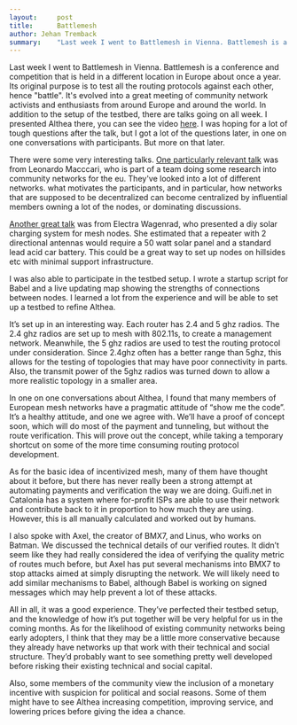 ```yaml
---
layout:     post
title:      Battlemesh
author: Jehan Tremback
summary:    "Last week I went to Battlemesh in Vienna. Battlemesh is a conference and competition that is held in a different location in Europe about once a year. Its original purpose is to test all the routing protocols against each other, hence \"battle\". It's evolved into a great meeting of community network activists and enthusiasts from around Europe and around the world."
---
```


Last week I went to Battlemesh in Vienna. Battlemesh is a conference and competition that is held in a different location in Europe about once a year. Its original purpose is to test all the routing protocols against each other, hence "battle". It's evolved into a great meeting of community network activists and enthusiasts from around Europe and around the world. In addition to the setup of the testbed, there are talks going on all week. I presented Althea there, you can see the video [here](https://www.youtube.com/watch?v=f21KCNw7EWw&list=PL3bvPCw5QCLJ-VJPamVeQx-UPNBVyaopj&index=4&ab_channel=AdjyLeak). I was hoping for a lot of tough questions after the talk, but I got a lot of the questions later, in one on one conversations with participants. But more on that later. 

There were some very interesting talks. [One particularly relevant talk](https://www.youtube.com/watch?v=uuSxoWcOEwA&list=PL3bvPCw5QCLJ-VJPamVeQx-UPNBVyaopj&index=8&ab_channel=AdjyLeak) was from Leonardo Macccari, who is part of a team doing some research into community networks for the eu. They've looked into a lot of different networks. what motivates the participants, and in particular, how networks that are supposed to be decentralized can become centralized by influential members owning a lot of the nodes, or dominating discussions.

[Another great talk](https://www.youtube.com/watch?v=NLP4MxQp8kk&list=PL3bvPCw5QCLJ-VJPamVeQx-UPNBVyaopj&index=6&ab_channel=AdjyLeak) was from Electra Wagenrad, who presented a diy solar charging system for mesh nodes. She estimated that a repeater with 2 directional antennas would require a 50 watt solar panel and a standard lead acid car battery. This could be a great way to set up nodes on hillsides etc with minimal support infrastructure.

I was also able to participate in the testbed setup. I wrote a startup script for Babel and a live updating map showing the strengths of connections between nodes. I learned a lot from the experience and will be able to set up a testbed to refine Althea.

It’s set up in an interesting way. Each router has 2.4 and 5 ghz radios. The 2.4 ghz radios are set up to mesh with 802.11s, to create a management network. Meanwhile, the 5 ghz radios are used to test the routing protocol under consideration. Since 2.4ghz often has a better range than 5ghz, this allows for the testing of topologies that may have poor connectivity in parts. Also, the transmit power of the 5ghz radios was turned down to allow a more realistic topology in a smaller area.

In one on one conversations about Althea, I found that many members of European mesh networks have a pragmatic attitude of “show me the code”. It’s a healthy attitude, and one we agree with. We’ll have a proof of concept soon, which will do most of the payment and tunneling, but without the route verification. This will prove out the concept, while taking a temporary shortcut on some of the more time consuming routing protocol development.

As for the basic idea of incentivized mesh, many of them have thought about it before, but there has never really been a strong attempt at automating payments and verification the way we are doing. Guifi.net in Catalonia has a system where for-profit ISPs are able to use their network and contribute back to it in proportion to how much they are using. However, this is all manually calculated and worked out by humans.

I also spoke with Axel, the creator of BMX7, and Linus, who works on Batman. We discussed the technical details of our verified routes. It didn’t seem like they had really considered the idea of verifying the quality metric of routes much before, but Axel has put several mechanisms into BMX7 to stop attacks aimed at simply disrupting the network. We will likely need to add similar mechanisms to Babel, although Babel is working on signed messages which may help prevent a lot of these attacks.

All in all, it was a good experience. They’ve perfected their testbed setup, and the knowledge of how it’s put together will be very helpful for us in the coming months. As for the likelihood of existing community networks being early adopters, I think that they may be a little more conservative because they already have networks up that work with their technical and social structure. They’d probably want to see something pretty well developed before risking their existing technical and social capital.

Also, some members of the community view the inclusion of a monetary incentive with suspicion for political and social reasons. Some of them might have to see Althea increasing competition, improving service, and lowering prices before giving the idea a chance.